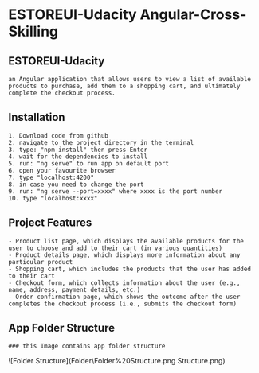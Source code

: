 # ESTOREUI-Udacity Angular-Cross-Skilling

## ESTOREUI-Udacity
    an Angular application that allows users to view a list of available products to purchase, add them to a shopping cart, and ultimately complete the checkout process.

## Installation
    1. Download code from github
    2. navigate to the project directory in the terminal
    3. type: "npm install" then press Enter
    4. wait for the dependencies to install
    5. run: "ng serve" to run app on default port
    6. open your favourite browser
    7. type "localhost:4200"
    8. in case you need to change the port
    9. run: "ng serve --port=xxxx" where xxxx is the port number
    10. type "localhost:xxxx"

## Project Features
    - Product list page, which displays the available products for the user to choose and add to their cart (in various quantities)
    - Product details page, which displays more information about any particular product
    - Shopping cart, which includes the products that the user has added to their cart
    - Checkout form, which collects information about the user (e.g., name, address, payment details, etc.)
    - Order confirmation page, which shows the outcome after the user completes the checkout process (i.e., submits the checkout form)

## App Folder Structure

    ### this Image contains app folder structure

![Folder Structure](Folder\Folder%20Structure.png Structure.png)